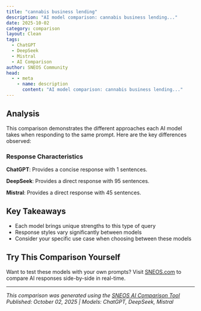 ```yaml
---
title: "cannabis business lending"
description: "AI model comparison: cannabis business lending..."
date: 2025-10-02
category: comparison
layout: Clean
tags:
  - ChatGPT
  - DeepSeek
  - Mistral
  - AI Comparison
author: SNEOS Community
head:
  - - meta
    - name: description
      content: "AI model comparison: cannabis business lending..."
---
```


<ChatComparison
  title="cannabis business lending"
  prompt="cannabis business lending"
  :responses='{
    "ChatGPT": "Cannabis business lending refers to the financing options available specifically for businesses in the cannabis industry. Given the unique legal and regulatory challenges associated with cannabis, such as its federal prohibition in the United States, traditional financing options are often limited, leading to the emergence of specialized lenders and financing solutions tailored to this sector.\n\n### Key Considerations in Cannabis Business Lending\n\n1. **Legal Status**:\n   - The cannabis industry is legal in several states, but it remains illegal federally in the U.S. This discrepancy creates unique challenges for businesses seeking capital, as traditional banks and financial institutions often shy away from lending to cannabis businesses due to federal regulations.\n\n2. **Types of Financing Options**:\n   - **Private Equity and Venture Capital**: Many cannabis startups seek funding from private investors or venture capitalists who are willing to invest in the high-risk industry.\n   - **Specialized Cannabis Lenders**: Some companies specialize in providing loans to cannabis businesses, understanding the legal environment and the associated risks.\n   - **Crowdfunding**: Crowdfunding platforms can also be a source of capital, allowing businesses to raise funds from a larger pool of investors.\n   - **Merchant Cash Advances**: This is a popular option where a lender provides a sum of money upfront, which the business pays back through a percentage of its daily credit card sales.\n   - **Real Estate Financing**: Many cannabis businesses require real estate, and there are lenders that focus on providing mortgages or financing options for cannabis-related properties.\n\n3. **Challenges**:\n   - **High Interest Rates**: Due to the perceived risk of the cannabis industry, interest rates for loans can be significantly higher than traditional lending.\n   - **Lack of Banking Services**: Many cannabis businesses are unbanked or underbanked, making it difficult to manage cash flow and finances.\n   - **Regulatory Compliance**: Lenders often require extensive documentation to ensure compliance with state regulations, which can complicate the lending process.\n\n4. **Lending Criteria**:\n   - Cannabis businesses seeking loans usually need to provide comprehensive business plans, financial statements, and proof of compliance with local and state regulations.\n\n5. **Future Trends**:\n   - As more states legalize cannabis and discussions regarding federal legalization progress, there may be increased opportunities for cannabis business lending, including a wider array of financial products and potentially lower interest rates.\n\n### Conclusion\n\nCannabis business lending is a complex and evolving field. Entrepreneurs in the cannabis space should carefully evaluate their financing options, be prepared for stringent compliance requirements, and seek out lenders who specialize in or understand the unique aspects of the cannabis industry. Networking within cannabis industry groups and seeking guidance from professionals familiar with cannabis finance can also be beneficial.",
    "DeepSeek": "Of course. This is a complex and rapidly evolving area of finance. Here\u2019s a comprehensive breakdown of cannabis business lending, covering the challenges, types of lenders, loan products, and key considerations.\n\n### The Core Challenge: Federal Illegality\n\nThe single biggest hurdle for cannabis businesses seeking financing is the conflict between state and federal law in the United States.\n\n*   **State Level:** Medical and/or recreational cannabis is legal in many states.\n*   **Federal Level:** Cannabis remains a **Schedule I controlled substance** under the Controlled Substances Act. This makes it illegal federally.\n\nThis conflict creates a massive risk for traditional lenders (banks and credit unions that are FDIC-insured or have a federal charter):\n\n*   **Money Laundering \u0026 Banking Secrecy Act:** Handling funds from a federally illegal activity can be prosecuted as money laundering.\n*   **Federal Regulatory Action:** Banks risk having their charters revoked or facing severe penalties from federal regulators.\n*   **Reputational Risk:** Many traditional financial institutions are unwilling to be associated with the industry.\n\nAs a result, most cannabis businesses are **unbanked or underbanked**, operating primarily in cash, which creates safety and logistical nightmares.\n\n---\n\n### Types of Lenders in the Cannabis Space\n\nBecause traditional bank loans are largely unavailable, a specialized and alternative lending market has emerged.\n\n#### 1. Specialized Cannabis Banks \u0026 Credit Unions (MSBs)\nThese are state-chartered financial institutions that have chosen to serve the cannabis industry, despite the federal risk. They operate under strict guidance from the Financial Crimes Enforcement Network (FinCEN) and must file extensive suspicious activity reports (SARs).\n\n*   **How they lend:** They typically offer basic banking services (checking accounts, armored car services) and some commercial loans. Their underwriting is extremely rigorous.\n*   **Best for:** Established, compliant businesses looking for a full banking relationship and potentially real estate-secured loans.\n\n#### 2. Private Debt Funds \u0026 Alternative Lenders\nThis is the most active segment of the cannabis lending market. These are private investment firms that raise capital from institutional investors, family offices, and high-net-worth individuals specifically to lend to cannabis companies.\n\n*   **How they lend:** They offer various loan products (see below) but at a higher cost than traditional loans to compensate for the perceived risk and regulatory burden.\n*   **Best for:** Well-capitalized businesses needing growth capital, acquisition financing, or working capital.\n\n#### 3. Hard Money / Asset-Based Lenders\nThese lenders focus almost entirely on the collateral, not the business\u0027s cash flow or credit. The loan is secured by hard assets.\n\n*   **How they lend:** Loans are based on a percentage of the value of real estate, equipment, or other tangible assets.\n*   **Best for:** Businesses with significant real estate or expensive equipment who need fast funding and can accept high interest rates.\n\n#### 4. Private Equity \u0026 Venture Capital (Equity, not Debt)\nWhile not a \u0022loan,\u0022 this is a critical source of capital. Instead of lending money, these firms buy an ownership stake (equity) in the company.\n\n*   **How they \u0022lend\u0022:** They provide capital in exchange for shares and often a seat on the board. This is dilutive to the original owners.\n*   **Best for:** High-growth startups with a strong story and potential for massive scale, where founders are willing to give up some control.\n\n---\n\n### Common Cannabis Loan Products\n\n#### 1. Real Estate Loans\n*   **What it is:** A loan to purchase, refinance, or develop property (e.g., a cultivation facility, dispensary building, manufacturing warehouse).\n*   **Collateral:** The real estate itself.\n*   **Typical LTV (Loan-to-Value):** 50-65%. (You need significant skin in the game).\n\n#### 2. Equipment Financing\n*   **What it is:** A loan to purchase specific equipment (e.g., extraction machines, climate control systems, POS systems).\n*   **Collateral:** The equipment being financed.\n*   **Note:** Lenders will often want a UCC-1 lien on other business assets as well.\n\n#### 3. Accounts Receivable / Invoice Financing\n*   **What it is:** A loan based on the value of your outstanding invoices (e.g., money owed to a distributor from dispensaries).\n*   **How it works:** The lender advances a percentage (e.g., 80%) of the invoice value immediately, with the remainder (minus fees) paid when the customer settles the invoice.\n\n#### 4. Working Capital Loans\n*   **What it is:** A short-term loan to cover day-to-day operational expenses like payroll, inventory, and taxes.\n*   **Collateral:** Often requires a blanket lien on all business assets and sometimes a personal guarantee from the owners.\n\n#### 5. Construction \u0026 Tenant Improvement Loans\n*   **What it is:** Financing to build out a new facility or renovate an existing one (e.g., turning a retail space into a compliant dispensary).\n*   **Collateral:** The leasehold improvements and sometimes the business owner\u0027s personal assets.\n\n---\n\n### Key Factors Lenders Evaluate\n\nWhen applying for a cannabis business loan, be prepared to demonstrate:\n\n1.  **Regulatory Compliance:** This is non-negotiable. You must have pristine state and local licensing, track-and-trace reporting, and compliance records.\n2.  **Strong Financials:** Detailed profit \u0026 loss statements, balance sheets, cash flow projections, and tax returns (if filed).\n3.  **Experience:** A management team with proven experience in both cannabis and business operations.\n4.  **Collateral:** Significant tangible assets to secure the loan.\n5.  **Business Plan:** A clear, data-driven plan for how the funds will be used and the expected return on investment.\n6.  **Personal Credit \u0026 Guarantees:** Owners with strong personal credit scores will have a major advantage. Personal guarantees are almost always required.\n\n---\n\n### The Future: SAFE Banking Act and Beyond\n\nThe landscape could change dramatically with the passage of federal reform, most notably the **SAFE Banking Act**. This proposed legislation would:\n\n*   **Protect banks** that serve state-legal cannabis businesses from federal prosecution.\n*   **Open the doors** to traditional small business loans, lines of credit, and credit card processing.\n*   **Reduce the industry\u0027s reliance on cash,** making it safer and more efficient.\n\nWhile its passage is not guaranteed, it represents the single most important potential shift in cannabis business financing.\n\n### Actionable Steps for a Cannabis Business Seeking a Loan\n\n1.  **Get Your House in Order:** Ensure 100% compliance, organize your financials, and build a strong management team.\n2.  **Determine Your Needs:** Exactly how much do you need, what for, and what can you offer as collateral?\n3.  **Research Specialized Lenders:** Look for lenders who explicitly state they work with cannabis businesses. Industry conferences and trade publications are good resources.\n4.  **Prepare a Professional Package:** Have a compelling business plan, financial projections, and compliance documentation ready.\n5.  **Be Prepared for the Cost:** Understand that capital in this space is expensive. Interest rates can be in the mid-teens or higher, and loan terms will be strict.\n\n**Disclaimer:** This information is for educational purposes only and does not constitute financial or legal advice. You should consult with qualified financial and legal professionals who specialize in the cannabis industry before pursuing any financing options.",
    "Mistral": "Cannabis business lending refers to the financial services provided to companies involved in the cannabis industry, including cultivators, manufacturers, retailers, and ancillary businesses. Due to the complex legal landscape surrounding cannabis, traditional banking and lending services are often challenging to obtain. Here are some key points to consider:\n\n### Legal and Regulatory Environment\n1. **Federal vs. State Laws**: Cannabis is illegal at the federal level in the United States, but many states have legalized it for medical and/or recreational use. This discrepancy creates significant challenges for cannabis businesses seeking traditional banking services.\n2. **SAFE Banking Act**: The Secure and Fair Enforcement (SAFE) Banking Act aims to provide a safe harbor for financial institutions that serve cannabis-related businesses. However, as of my knowledge cutoff in 2023, it has not been enacted into law.\n\n### Types of Lending\n1. **Equipment Financing**: Loans specifically for purchasing equipment needed for cultivation, manufacturing, or retail operations.\n2. **Real Estate Loans**: Financing for purchasing or leasing property for cannabis operations.\n3. **Working Capital Loans**: Short-term loans to cover day-to-day expenses.\n4. **Inventory Financing**: Loans to purchase inventory, such as seeds, plants, or finished products.\n5. **Merchant Cash Advances**: Advances based on future credit card sales, though this is less common due to the cash-heavy nature of the industry.\n\n### Challenges\n1. **Limited Access to Traditional Banks**: Many traditional banks are reluctant to work with cannabis businesses due to federal regulations and the risk of legal repercussions.\n2. **High Interest Rates**: Due to the perceived risk, interest rates for cannabis business loans are often higher than for other industries.\n3. **Cash Management**: The cash-heavy nature of the industry poses security risks and complicates financial management.\n\n### Alternative Financing Options\n1. **Credit Unions**: Some credit unions are more willing to work with cannabis businesses, especially in states where cannabis is legal.\n2. **Private Lenders**: Specialized lenders and investment firms that focus on the cannabis industry.\n3. **Crowdfunding**: Platforms that allow businesses to raise funds from a large number of investors.\n4. **Venture Capital**: Investment from venture capital firms that are willing to take on the risk associated with the cannabis industry.\n\n### Best Practices\n1. **Compliance**: Ensure that your business is fully compliant with all state and local regulations.\n2. **Transparency**: Be transparent with potential lenders about your business operations and financials.\n3. **Diversification**: Consider diversifying your funding sources to mitigate risk.\n4. **Legal Counsel**: Consult with legal experts who specialize in cannabis law to navigate the complex regulatory environment.\n\n### Future Outlook\nThe cannabis industry is rapidly evolving, and there is growing pressure for federal legalization or at least decriminalization. If the SAFE Banking Act or similar legislation is passed, it could significantly improve access to traditional banking and lending services for cannabis businesses.\n\nIn summary, while cannabis business lending presents unique challenges, there are alternative financing options available. Staying informed about regulatory changes and maintaining compliance can help cannabis businesses navigate the complexities of securing financing."
  }'
  published-date="08:46"
/>

## Analysis

This comparison demonstrates the different approaches each AI model takes when responding to the same prompt. Here are the key differences observed:

### Response Characteristics

**ChatGPT**: Provides a concise response with 1 sentences. 

**DeepSeek**: Provides a direct response with 95 sentences. 

**Mistral**: Provides a direct response with 45 sentences. 

## Key Takeaways

- Each model brings unique strengths to this type of query
- Response styles vary significantly between models
- Consider your specific use case when choosing between these models

## Try This Comparison Yourself

Want to test these models with your own prompts? Visit [SNEOS.com](https://sneos.com) to compare AI responses side-by-side in real-time.

---

*This comparison was generated using the [SNEOS AI Comparison Tool](https://sneos.com)*
*Published: October 02, 2025 | Models: ChatGPT, DeepSeek, Mistral*

